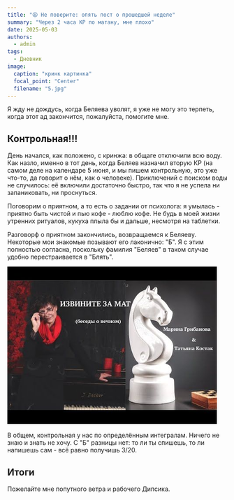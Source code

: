 ```yaml
---
title: "😫 Не поверите: опять пост о прошедшей неделе"
summary: "Через 2 часа КР по матану, мне плохо"
date: 2025-05-03
authors:
  - admin
tags:
  - Дневник
image:
  caption: "кринк картинка"
  focal_point: "Center"
  filename: "5.jpg"
---
```


Я жду не дождусь, когда Беляева уволят, я уже не могу это терпеть, когда этот ад закончится, пожалуйста, помогите мне.

## Контрольная!!!

День начался, как положено, с кринжа: в общаге отключили всю воду. Как назло, именно в тот день, когда Беляев назначил вторую КР (на самом деле на календаре 5 июня, и мы пишем контрольную, это уже что-то, да говорит о нём, как о человеке). Приключений с поиском воды не случилось: её включили достаточно быстро, так что я не успела ни запаниковать, ни проснуться.

Поговорим о приятном, а то есть о задании от психолога: я умылась - приятно быть чистой и пью кофе - люблю кофе. Не будь в моей жизни утренних ритуалов, кукуха плыла бы и дальше, несмотря на таблетки.

Разговорф о приятном закончились, возвращаемся к Беляеву. Некоторые мои знакомые позывают его лаконично: "Б". Я с этим полностью согласна, поскольку фамилия "Беляев" в таком случае удобно перестраивается в "Блять".

![извините за мат](6.jpg)

В общем, контрольная у нас по определённым интегралам. Ничего не знаю и знать не хочу. С "Б" разницы нет: то ли ты спишешь, то ли напишешь сам - всё равно получишь 3/20.

## Итоги

Пожелайте мне попутного ветра и рабочего Дипсика.
